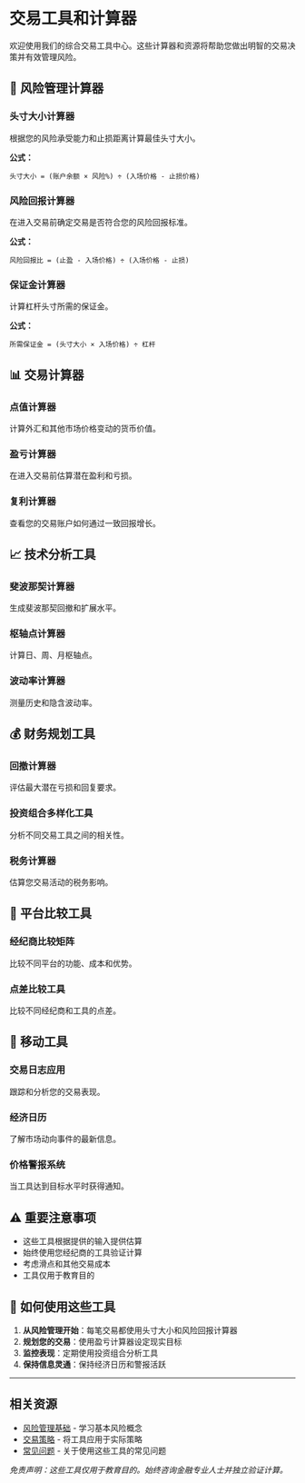 # 交易工具和计算器

欢迎使用我们的综合交易工具中心。这些计算器和资源将帮助您做出明智的交易决策并有效管理风险。

## 🧮 风险管理计算器

### 头寸大小计算器
根据您的风险承受能力和止损距离计算最佳头寸大小。

**公式：**
```
头寸大小 = (账户余额 × 风险%) ÷ (入场价格 - 止损价格)
```

### 风险回报计算器
在进入交易前确定交易是否符合您的风险回报标准。

**公式：**
```
风险回报比 = (止盈 - 入场价格) ÷ (入场价格 - 止损)
```

### 保证金计算器
计算杠杆头寸所需的保证金。

**公式：**
```
所需保证金 = (头寸大小 × 入场价格) ÷ 杠杆
```

## 📊 交易计算器

### 点值计算器
计算外汇和其他市场价格变动的货币价值。

### 盈亏计算器
在进入交易前估算潜在盈利和亏损。

### 复利计算器
查看您的交易账户如何通过一致回报增长。

## 📈 技术分析工具

### 斐波那契计算器
生成斐波那契回撤和扩展水平。

### 枢轴点计算器
计算日、周、月枢轴点。

### 波动率计算器
测量历史和隐含波动率。

## 💰 财务规划工具

### 回撤计算器
评估最大潜在亏损和回复要求。

### 投资组合多样化工具
分析不同交易工具之间的相关性。

### 税务计算器
估算您交易活动的税务影响。

## 🔧 平台比较工具

### 经纪商比较矩阵
比较不同平台的功能、成本和优势。

### 点差比较工具
比较不同经纪商和工具的点差。

## 📱 移动工具

### 交易日志应用
跟踪和分析您的交易表现。

### 经济日历
了解市场动向事件的最新信息。

### 价格警报系统
当工具达到目标水平时获得通知。

## ⚠️ 重要注意事项

- 这些工具根据提供的输入提供估算
- 始终使用您经纪商的工具验证计算
- 考虑滑点和其他交易成本
- 工具仅用于教育目的

## 🎯 如何使用这些工具

1. **从风险管理开始**：每笔交易都使用头寸大小和风险回报计算器
2. **规划您的交易**：使用盈亏计算器设定现实目标
3. **监控表现**：定期使用投资组合分析工具
4. **保持信息灵通**：保持经济日历和警报活跃

---

## 相关资源

- [风险管理基础](/zh/risk-management/basics) - 学习基本风险概念
- [交易策略](/zh/advanced-strategies/) - 将工具应用于实际策略
- [常见问题](/zh/faq/) - 关于使用这些工具的常见问题

*免责声明：这些工具仅用于教育目的。始终咨询金融专业人士并独立验证计算。*
